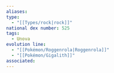 ```yaml
---
aliases: 
type:
  - "[[Types/rock|rock]]"
national dex number: 525
tags:
  - Unova
evolution line:
  - "[[Pokémon/Roggenrola|Roggenrola]]"
  - "[[Pokémon/Gigalith]]"
associated: 
---
```

